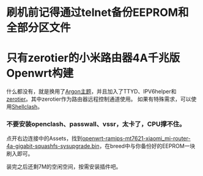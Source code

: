 # 刷机前记得通过telnet备份EEPROM和全部分区文件


# 只有zerotier的小米路由器4A千兆版Openwrt构建
什么都没有，就是换用了[Argon主题](https://github.com/jerrykuku/luci-theme-argon)，并且加入了TTYD、IPV6helper和[zerotier](https://www.zerotier.com/)。其中zerotier作为路由器远程控制通道使用。
如果有特殊需求，可以使用[Shellclash](https://github.com/juewuy/ShellClash/blob/master/README_CN.md)。


### 不要安装openclash、passwall、vssr，太卡了，CPU撑不住。


点开右边连接中的Assets，找到[openwrt-ramips-mt7621-xiaomi_mi-router-4a-gigabit-squashfs-sysupgrade.bin](https://github.com/lxc368/MI4A-G_Openwrt/releases)，在breed中与你备份好的EEPROM一块刷入即可。

装完之后还剩7M的空闲空间，按需安装插件吧。
